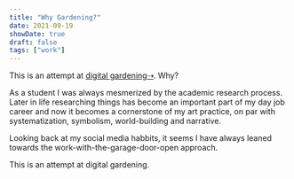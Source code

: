 ```yaml
---
title: "Why Gardening?"
date: 2021-09-19
showDate: true
draft: false
tags: ["work"]
---
```


This is an attempt at [digital gardening⇢](https://pa2sh.club/posts/digital-garden/). Why?

As a student I was always mesmerized by the academic research process. Later in life researching things has become an important part of my day job career and now it becomes a cornerstone of my art practice, on par with systematization, symbolism, world-building and narrative. 

Looking back at my social media habbits, it seems I have always leaned towards the work-with-the-garage-door-open approach.

This is an attempt at digital gardening. 